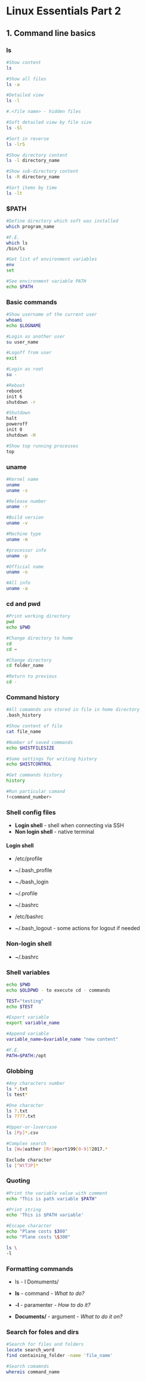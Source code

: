 # Linux Essentials Part 2

## 1. Command line basics

### ls

```bash
#Show content
ls

#Show all files
ls -a

#Detailed view
ls -l

#.<file name> - hidden files

#Soft detailed view by file size
ls -Sl

#Sort in reverse
ls -lrS

#Show directory content
ls -l directory_name

#Show sub-directory content
ls -R directory_name

#Sort items by time
ls -lt
```

### $PATH

```bash
#Define directory which soft was installed
which program_name

#F.E.
which ls
/bin/ls

#Get list of environment variables
env
set

#See environment variable PATH
echo $PATH

```

### Basic commands

```bash
#Show username of the current user
whoami
echo $LOGNAME

#Login as another user
su user_name

#Logoff from user
exit

#Login as root
su -

#Reboot
reboot
init 6
shutdown -r

#Shutdown
halt
poweroff
init 0
shutdown -H

#Show top running processes
top
```

### uname

```bash
#Kernel name
uname
uname -s

#Release number
uname -r

#Build version
uname -v

#Machine type
uname -m

#processor info
uname -p

#Official name
uname -o

#All info
uname -a
```

### cd and pwd

```bash
#Print working directory
pwd
echo $PWD

#Change directory to home
cd
cd ~

#Change directory
cd folder_name

#Return to previous
cd -
```

### Command history

```bash
#All comamnds are stored in file in home directory
.bash_history

#Show content of file
cat file_name

#Number of saved commands
echo $HISTFILESIZE

#Some settings for writing history
echo $HISTCONTROL

#Get commands history
history

#Run particular comand
!<command_number>
```

### Shell config files

- **Login shell** - shell when connecting via SSH
- **Non login shell** - native terminal

#### Login shell

- /etc/profile

- ~/.bash_profile
- ~./bash_login
- ~/.profile
- ~/.bashrc

- /etc/bashrc

- ~/.bash_logout - some actions for logout if needed

### Non-login shell

- ~/.bashrc

### Shell variables

```bash
echo $PWD
echo $OLDPWD - to execute cd - commands

TEST="testing"
echo $TEST

#Export variable
export variable_name

#Append variable
variable_name=$variable_name "new content" 

#F.E.
PATH=$PATH:/opt
```

### Globbing

```bash
#Any characters number
ls *.txt
ls test*

#One character
ls ?.txt
ls ????.txt

#Upper-or-lovercase
ls [Pp]*.csv

#Complex search
ls [Ww]eather [Rr]eport199[0-9]?2017.*

Exclude character
ls [^WtTJP]*
```

### Quoting

```bash
#Print the variable value with comment
echo "This is path variable $PATH"

#Print string
echo 'This is $PATH variable'

#Escape character
echo "Plane costs $300"
echo "Plane costs \$300"

ls \
-l
```

### Formatting commands

- ls - l Domuments/

- **ls** - command - *What to do?*
- **-l** - paramenter - *How to do it?*
- **Documents/** - argument - *What to do it on?*

### Search for foles and dirs

```bash
#Search for files and folders
locate search_word
find containing_folder -name 'file_name'

#Search comamnds
whereis command_name
```










